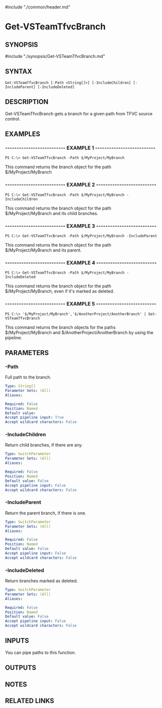 #include "./common/header.md"

# Get-VSTeamTfvcBranch

## SYNOPSIS
#include "./synopsis/Get-VSTeamTfvcBranch.md"

## SYNTAX
```
Get-VSTeamTfvcBranch [-Path <String[]>] [-IncludeChildren] [-IncludeParent] [-IncludeDeleted]
```

## DESCRIPTION
Get-VSTeamTfvcBranch gets a branch for a given path from TFVC source control.

## EXAMPLES

### -------------------------- EXAMPLE 1 --------------------------
```
PS C:\> Get-VSTeamTfvcBranch -Path $/MyProject/MyBranch
```

This command returns the branch object for the path $/MyProject/MyBranch

### -------------------------- EXAMPLE 2 --------------------------
```
PS C:\> Get-VSTeamTfvcBranch -Path $/MyProject/MyBranch -IncludeChildren
```

This command returns the branch object for the path $/MyProject/MyBranch and its child branches. 

### -------------------------- EXAMPLE 3 --------------------------
```
PS C:\> Get-VSTeamTfvcBranch -Path $/MyProject/MyBranch -IncludeParent
```

This command returns the branch object for the path $/MyProject/MyBranch and its parent. 

### -------------------------- EXAMPLE 4 --------------------------
```
PS C:\> Get-VSTeamTfvcBranch -Path $/MyProject/MyBranch -IncludeDeleted
```

This command returns the branch object for the path $/MyProject/MyBranch, even if it's marked as deleted.

### -------------------------- EXAMPLE 5 --------------------------
```
PS C:\> '$/MyProject/MyBranch','$/AnotherProject/AnotherBranch' | Get-VSTeamTfvcBranch
```

This command returns the branch objects for the paths $/MyProject/MyBranch and $/AnotherProject/AnotherBranch by using the pipeline.

## PARAMETERS

### -Path

Full path to the branch.

```yaml
Type: String[]
Parameter Sets: (All)
Aliases: 

Required: False
Position: Named
Default value:
Accept pipeline input: True
Accept wildcard characters: False
```


### -IncludeChildren

Return child branches, if there are any.

```yaml
Type: SwitchParameter
Parameter Sets: (All)
Aliases: 

Required: False
Position: Named
Default value: False
Accept pipeline input: False
Accept wildcard characters: False
```

### -IncludeParent

Return the parent branch, if there is one.

```yaml
Type: SwitchParameter
Parameter Sets: (All)
Aliases: 

Required: False
Position: Named
Default value: False
Accept pipeline input: False
Accept wildcard characters: False
```

### -IncludeDeleted

Return branches marked as deleted.

```yaml
Type: SwitchParameter
Parameter Sets: (All)
Aliases: 

Required: False
Position: Named
Default value: False
Accept pipeline input: False
Accept wildcard characters: False
```

## INPUTS

You can pipe paths to this function.

## OUTPUTS

## NOTES

## RELATED LINKS